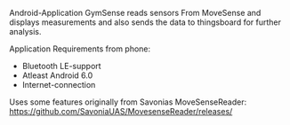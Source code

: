 Android-Application GymSense reads sensors From MoveSense and displays measurements and also sends the data to thingsboard for further analysis.

Application Requirements from phone:

<ul>
<li>Bluetooth LE-support</li>
<li>Atleast Android 6.0</li>
<li>Internet-connection</li>
</ul>

Uses some features originally from Savonias MoveSenseReader: https://github.com/SavoniaUAS/MovesenseReader/releases/
